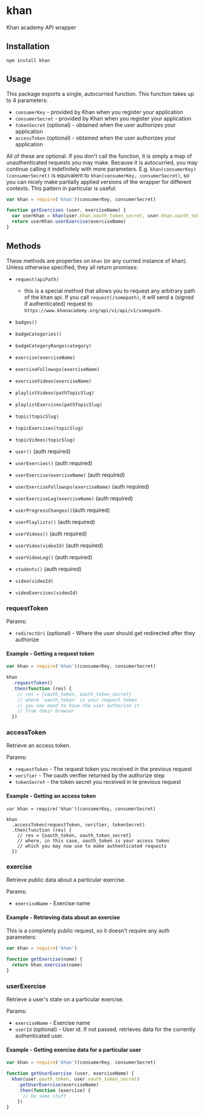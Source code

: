 # khan

Khan academy API wrapper

## Installation

`npm install khan`

## Usage

This package exports a single, autocurried function.  This function takes up to 4 parameters:

* `consumerKey` - provided by Khan when you register your application
* `consumerSecret` - provided by Khan when you register your application
* `tokenSecret` (optional) - obtained when the user authorizes your application
* `accessToken` (optional) - obtained when the user authorizes your application


All of these are optional.  If you don't call the function, it is simply a map of unauthenticated requests you may make.  Because it is autocurried, you may continue calling it indefinitely with more parameters.  E.g. `khan(consumerKey)(consumerSecret)` is equivalent to `khan(consumerKey, consumerSecret)`, so you can nicely make partially applied versions of the wrapper for different contexts.  This pattern in particular is useful:

```javascript
var khan = require('khan')(consumerKey, consumerSecret)

function getExercises (user, exerciseName) {
  var userKhan = khan(user.khan.oauth_token_secret, user.khan.oauth_token)
  return userKhan.userExercise(exerciseName)
}
```

## Methods

These methods are properties on `khan` (or any curried instance of khan).  Unless otherwise specified, they all return promises:

  * `request(apiPath)`

     - this is a special method that allows you to request any arbitrary path of the khan api. If you call `request(/somepath)`, it will send a (signed if authenticated) request to `https://www.khanacademy.org/api/v1/api/v1/somepath`.

  * `badges()`
  * `badgeCategories()`
  * `badgeCategoryRange(category)`
  * `exercise(exerciseName)`
  * `exerciseFollowups(exerciseName)`
  * `exerciseVideos(exerciseName)`
  * `playlistVideos(pathTopicSlug)`
  * `playlistExercises(pathTopicSlug)`
  * `topic(topicSlug)`
  * `topicExercises(topicSlug)`
  * `topicVideos(topicSlug)`
  * `user()` (auth required)
  * `userExercies()` (auth required)
  * `userExercise(exerciseName)` (auth required)
  * `userExerciseFollowups(exerciseName)` (auth required)
  * `userExerciseLog(exerciseName)` (auth required)
  * `userProgressChanges()`(auth required)
  * `userPlaylists()` (auth required)
  * `userVideos()` (auth required)
  * `userVideo(videoId)` (auth required)
  * `userVideoLog()` (auth required)
  * `students()` (auth required)
  * `video(videoId)`
  * `videoExercises(videoId)`

### requestToken

Params:

  * `redirectUri` (optional) - Where the user should get redirected after they authorize

#### Example - Getting a request token

```javascript
var khan = require('khan')(consumerKey, consumerSecret)

khan
  .requestToken()
  .then(function (res) {
    // res = {oauth_token, oauth_token_secret}
    // where 'oauth_token' is your request token
    // you now need to have the user authorize it
    // from their browser
  })
```


### accessToken

Retrieve an access token.

Params:

  * `requestToken` - The request token you received in the previous request
  * `verifier` - The oauth verifier returned by the authorize step
  * `tokenSecret` - the token secret you received in te previous request

#### Example - Getting an access token

```
var khan = require('khan')(consumerKey, consumerSecret)

khan
  .accessToken(requestToken, verifier, tokenSecret)
  .then(function (res) {
    // res = {oauth_token, oauth_token_secret}
    // where, in this case, oauth_token is your access token
    // which you may now use to make authenticated requests
  })
```

### exercise

Retrieve public data about a particular exercise.

Params:

  * `exerciseName` - Exercise name

#### Example - Retrieving data about an exercise

This is a completely public request, so it doesn't require any auth parameters:

```javascript
var khan = require('khan')

function getExercise(name) {
  return khan.exercise(name)
}
```

### userExercise

Retrieve a user's state on a particular exercise.

Params:

  * `exerciseName` - Exercise name
  * `userId` (optional) - User id.  If not passed, retrieves data for the currently authenticated user.

#### Example - Getting exercise data for a particular user

```javascript
var khan = require('khan')(consumerKey, consumerSecret)

function getUserExercise (user, exerciseName) {
  khan(user.oauth_token, user.oauth_token_secret)
    .getUserExercise(exerciseName)
    .then(function (exercise) {
      // Do some stuff
    })
}
```
